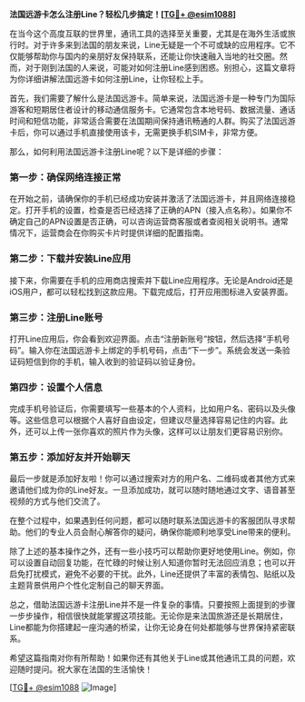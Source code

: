 **法国远游卡怎么注册Line？轻松几步搞定！[[TG💪+ @esim1088](https://t.me/s/esim1088)]**

在当今这个高度互联的世界里，通讯工具的选择至关重要，尤其是在海外生活或旅行时。对于许多来到法国的朋友来说，Line无疑是一个不可或缺的应用程序。它不仅能够帮助你与国内的亲朋好友保持联系，还能让你快速融入当地的社交圈。然而，对于刚到法国的人来说，可能对如何注册Line感到困惑。别担心，这篇文章将为你详细讲解法国远游卡如何注册Line，让你轻松上手。

首先，我们需要了解什么是法国远游卡。简单来说，法国远游卡是一种专门为国际游客和短期居住者设计的移动通信服务卡。它通常包含本地号码、数据流量、通话时间和短信功能，非常适合需要在法国期间保持通讯畅通的人群。购买了法国远游卡后，你可以通过手机直接使用该卡，无需更换手机SIM卡，非常方便。

那么，如何利用法国远游卡注册Line呢？以下是详细的步骤：

### 第一步：确保网络连接正常

在开始之前，请确保你的手机已经成功安装并激活了法国远游卡，并且网络连接稳定。打开手机的设置，检查是否已经选择了正确的APN（接入点名称）。如果你不确定自己的APN设置是否正确，可以咨询运营商客服或者查阅相关说明书。通常情况下，运营商会在你购买卡片时提供详细的配置指南。

### 第二步：下载并安装Line应用

接下来，你需要在手机的应用商店搜索并下载Line应用程序。无论是Android还是iOS用户，都可以轻松找到这款应用。下载完成后，打开应用图标进入安装界面。

### 第三步：注册Line账号

打开Line应用后，你会看到欢迎界面。点击“注册新账号”按钮，然后选择“手机号码”。输入你在法国远游卡上绑定的手机号码，点击“下一步”。系统会发送一条验证码短信到你的手机，输入收到的验证码以验证身份。

### 第四步：设置个人信息

完成手机号验证后，你需要填写一些基本的个人资料，比如用户名、密码以及头像等。这些信息可以根据个人喜好自由设定，但建议尽量选择容易记住的内容。此外，还可以上传一张你喜欢的照片作为头像，这样可以让朋友们更容易识别你。

### 第五步：添加好友并开始聊天

最后一步就是添加好友啦！你可以通过搜索对方的用户名、二维码或者其他方式来邀请他们成为你的Line好友。一旦添加成功，就可以随时随地通过文字、语音甚至视频的方式与他们交流了。

在整个过程中，如果遇到任何问题，都可以随时联系法国远游卡的客服团队寻求帮助。他们的专业人员会耐心解答你的疑问，确保你能顺利地享受Line带来的便利。

除了上述的基本操作之外，还有一些小技巧可以帮助你更好地使用Line。例如，你可以设置自动回复功能，在忙碌的时候让别人知道你暂时无法回应消息；也可以开启免打扰模式，避免不必要的干扰。此外，Line还提供了丰富的表情包、贴纸以及主题背景供用户个性化定制自己的聊天界面。

总之，借助法国远游卡注册Line并不是一件复杂的事情。只要按照上面提到的步骤一步步操作，相信很快就能掌握这项技能。无论你是来法国旅游还是长期居住，Line都能为你搭建起一座沟通的桥梁，让你无论身在何处都能够与世界保持紧密联系。

希望这篇指南对你有所帮助！如果你还有其他关于Line或其他通讯工具的问题，欢迎随时提问。祝大家在法国的生活愉快！

[[TG💪+ @esim1088](https://t.me/s/esim1088) ![Image](https://i.postimg.cc/4NQfJmqS/Snipaste-2025-05-13-00-14-12.png)]